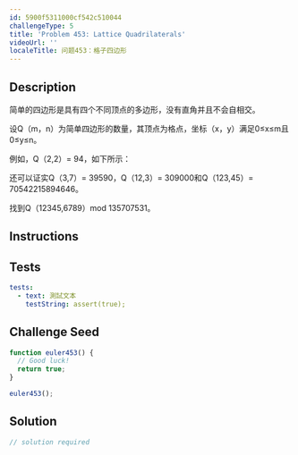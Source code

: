 ```yaml
---
id: 5900f5311000cf542c510044
challengeType: 5
title: 'Problem 453: Lattice Quadrilaterals'
videoUrl: ''
localeTitle: 问题453：格子四边形
---
```


## Description
<section id="description">简单的四边形是具有四个不同顶点的多边形，没有直角并且不会自相交。 <p>设Q（m，n）为简单四边形的数量，其顶点为格点，坐标（x，y）满足0≤x≤m且0≤y≤n。 </p><p>例如，Q（2,2）= 94，如下所示： </p><p>还可以证实Q（3,7）= 39590，Q（12,3）= 309000和Q（123,45）= 70542215894646。 </p><p>找到Q（12345,6789）mod 135707531。 </p></section>

## Instructions
<section id="instructions">
</section>

## Tests
<section id='tests'>

```yml
tests:
  - text: 測試文本
    testString: assert(true);

```

</section>

## Challenge Seed
<section id='challengeSeed'>

<div id='js-seed'>

```js
function euler453() {
  // Good luck!
  return true;
}

euler453();

```

</div>



</section>

## Solution
<section id='solution'>

```js
// solution required
```
</section>
